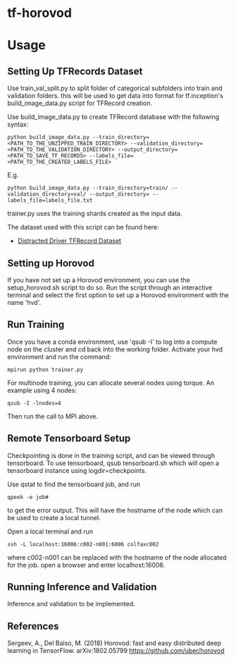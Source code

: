 # tf-horovod

# Usage

## Setting Up TFRecords Dataset
Use train_val_split.py to split folder of categorical subfolders into train and validation folders.  this will be used to get data into format for tf.inception's build_image_data.py script for TFRecord creation.

Use build_image_data.py to create TFRecord database with the following syntax:
```
python build_image_data.py --train_directory=<PATH_TO_THE_UNZIPPED_TRAIN_DIRECTORY> --validation_directory=<PATH_TO_THE_VALIDATION_DIRECTORY> --output_directory=<PATH_TO_SAVE_TF_RECORDS> --labels_file=<PATH_TO_THE_CREATED_LABELS_FILE>
```
E.g.
```
python build_image_data.py --train_directory=train/ --validation_directory=val/ --output_directory= --labels_file=labels_file.txt
```
trainer.py uses the training shards created as the input data.

The dataset used with this script can be found here:
* [Distracted Driver TFRecord Dataset](https://drive.google.com/open?id=1FYrVAszEFMNTUdObK8SrKOqM8bwVxSPl)

## Setting up Horovod
If you have not set up a Horovod environment, you can use the setup_horovod.sh script to do so.
Run the script through an interactive terminal and select the first option to set up a Horovod environment with the name 'hvd'.

## Run Training
Once you have a conda environment, use 'qsub -I' to log into a compute node on the cluster and cd back into the working folder.  Activate your hvd environment and run the command:
```
mpirun python trainer.py
```

For multinode training, you can allocate several nodes using torque.  An example using 4 nodes:
```
qsub -I -lnodes=4
```
Then run the call to MPI above.


## Remote Tensorboard Setup
Checkpointing is done in the training script, and can be viewed through tensorboard.  To use tensorboard, qsub tensorboard.sh which will open a tensorboard instance using logdir=checkpoints.

Use qstat to find the tensorboard job, and run
```
qpeek -e job#
```
to get the error output.  This will have the hostname of the node which can be used to create a local tunnel.

Open a local terminal and run
```
ssh -L localhost:16006:c002-n001:6006 colfaxc002
```
where c002-n001 can be replaced with the hostname of the node allocated for the job. open a browser and enter localhost:16006.

## Running Inference and Validation
Inference and validation to be implemented.

## References
Sergeev, A., Del Balso, M. (2018) Horovod: fast and easy distributed deep learning in TensorFlow. arXiv:1802.05799 https://github.com/uber/horovod